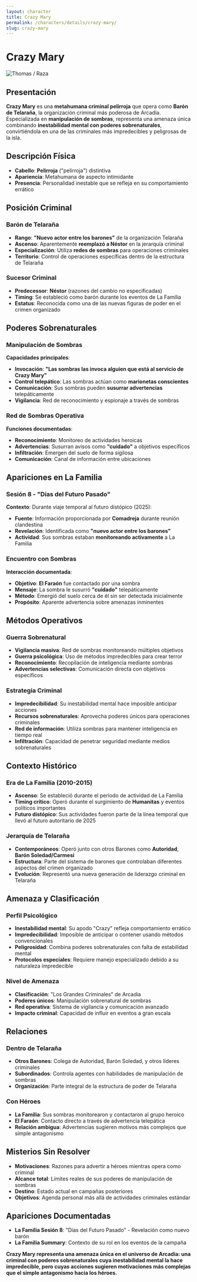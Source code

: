```yaml
---
layout: character
title: Crazy Mary
permalink: /characters/details/crazy-mary/
slug: crazy-mary
---
```


# Crazy Mary

<div class="character-photo">
  <img src="{{ site.baseurl }}/assets/img/characters/crazy-mary.png" alt="Thomas / Raza" />
</div>

## Presentación
**Crazy Mary** es una **metahumana criminal pelirroja** que opera como **Barón de Telaraña**, la organización criminal más poderosa de Arcadia. Especializada en **manipulación de sombras**, representa una amenaza única combinando **inestabilidad mental con poderes sobrenaturales**, convirtiéndola en una de las criminales más impredecibles y peligrosas de la isla.

## Descripción Física
- **Cabello**: **Pelirroja** ("pelirroja") distintiva
- **Apariencia**: Metahumana de aspecto intimidante
- **Presencia**: Personalidad inestable que se refleja en su comportamiento errático

## Posición Criminal

### **Barón de Telaraña**
- **Rango**: **"Nuevo actor entre los barones"** de la organización Telaraña
- **Ascenso**: Aparentemente **reemplazó a Néstor** en la jerarquía criminal
- **Especialización**: Utiliza **redes de sombras** para operaciones criminales
- **Territorio**: Control de operaciones específicas dentro de la estructura de Telaraña

### **Sucesor Criminal**
- **Predecessor**: **Néstor** (razones del cambio no especificadas)
- **Timing**: Se estableció como barón durante los eventos de La Familia
- **Estatus**: Reconocida como una de las nuevas figuras de poder en el crimen organizado

## Poderes Sobrenaturales

### **Manipulación de Sombras**
**Capacidades principales**:
- **Invocación**: **"Las sombras las invoca alguien que está al servicio de Crazy Mary"**
- **Control telepático**: Las sombras actúan como **marionetas conscientes**
- **Comunicación**: Sus sombras pueden **susurrar advertencias** telepáticamente
- **Vigilancia**: Red de reconocimiento y espionaje a través de sombras

### **Red de Sombras Operativa**
**Funciones documentadas**:
- **Reconocimiento**: Monitoreo de actividades heroicas
- **Advertencias**: Susurran avisos como **"cuidado"** a objetivos específicos
- **Infiltración**: Emergen del suelo de forma sigilosa
- **Comunicación**: Canal de información entre ubicaciones

## Apariciones en La Familia

### **Sesión 8 - "Días del Futuro Pasado"**
**Contexto**: Durante viaje temporal al futuro distópico (2025):
- **Fuente**: Información proporcionada por **Comadreja** durante reunión clandestina
- **Revelación**: Identificada como **"nuevo actor entre los barones"**
- **Actividad**: Sus sombras estaban **monitoreando activamente** a La Familia

### **Encuentro con Sombras**
**Interacción documentada**:
- **Objetivo**: **El Faraón** fue contactado por una sombra
- **Mensaje**: La sombra le susurró **"cuidado"** telepáticamente
- **Método**: Emergió del suelo cerca de él sin ser detectada inicialmente
- **Propósito**: Aparente advertencia sobre amenazas inminentes

## Métodos Operativos

### **Guerra Sobrenatural**
- **Vigilancia masiva**: Red de sombras monitoreando múltiples objetivos
- **Guerra psicológica**: Uso de métodos impredecibles para crear terror
- **Reconocimiento**: Recopilación de inteligencia mediante sombras
- **Advertencias selectivas**: Comunicación directa con objetivos específicos

### **Estrategia Criminal**
- **Impredecibilidad**: Su inestabilidad mental hace imposible anticipar acciones
- **Recursos sobrenaturales**: Aprovecha poderes únicos para operaciones criminales
- **Red de información**: Utiliza sombras para mantener inteligencia en tiempo real
- **Infiltración**: Capacidad de penetrar seguridad mediante medios sobrenaturales

## Contexto Histórico

### **Era de La Familia (2010-2015)**
- **Ascenso**: Se estableció durante el período de actividad de La Familia
- **Timing crítico**: Operó durante el surgimiento de **Humanitas** y eventos políticos importantes
- **Futuro distópico**: Sus actividades fueron parte de la línea temporal que llevó al futuro autoritario de 2025

### **Jerarquía de Telaraña**
- **Contemporáneos**: Operó junto con otros Barones como **Autoridad**, **Barón Soledad/Carmesí**
- **Estructura**: Parte del sistema de barones que controlaban diferentes aspectos del crimen organizado
- **Evolución**: Representó una nueva generación de liderazgo criminal en Telaraña

## Amenaza y Clasificación

### **Perfil Psicológico**
- **Inestabilidad mental**: Su apodo "Crazy" refleja comportamiento errático
- **Impredecibilidad**: Imposible de anticipar o contener usando métodos convencionales
- **Peligrosidad**: Combina poderes sobrenaturales con falta de estabilidad mental
- **Protocolos especiales**: Requiere manejo especializado debido a su naturaleza impredecible

### **Nivel de Amenaza**
- **Clasificación**: "Los Grandes Criminales" de Arcadia
- **Poderes únicos**: Manipulación sobrenatural de sombras
- **Red operativa**: Sistema de vigilancia y comunicación avanzado
- **Impacto criminal**: Capacidad de influir en eventos a gran escala

## Relaciones

### **Dentro de Telaraña**
- **Otros Barones**: Colega de Autoridad, Barón Soledad, y otros líderes criminales
- **Subordinados**: Controla agentes con habilidades de manipulación de sombras
- **Organización**: Parte integral de la estructura de poder de Telaraña

### **Con Héroes**
- **La Familia**: Sus sombras monitorearon y contactaron al grupo heroico
- **El Faraón**: Contacto directo a través de advertencia telepática
- **Relación ambigua**: Advertencias sugieren motivos más complejos que simple antagonismo

## Misterios Sin Resolver
- **Motivaciones**: Razones para advertir a héroes mientras opera como criminal
- **Alcance total**: Límites reales de sus poderes de manipulación de sombras
- **Destino**: Estado actual en campañas posteriores
- **Objetivos**: Agenda personal más allá de actividades criminales estándar

## Apariciones Documentadas
- **La Familia Sesión 8**: "Días del Futuro Pasado" - Revelación como nuevo barón
- **La Familia Summary**: Contexto de su rol en los eventos de la campaña

**Crazy Mary representa una amenaza única en el universo de Arcadia: una criminal con poderes sobrenaturales cuya inestabilidad mental la hace impredecible, pero cuyas acciones sugieren motivaciones más complejas que el simple antagonismo hacia los héroes.**